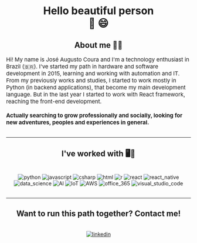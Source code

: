 <h1 align="center">Hello beautiful person <br>👋 😄 </h1>

<h2 align="center">About me 👨‍💻</h2>
<div style="font-size: 15px">
Hi! My name is José Augusto Coura and I'm a technology enthusiast in Brazil (🇧🇷). I've started my path in hardware and software development in 2015, learning and working with automation and IT. From my previously works and studies, I started to work mostly in Python (in backend applications), that become my main development language. But in the last year I started to work with React framework, reaching the front-end development. <br><br>
</div>
<b style="font-size: 15px">Actually searching to grow professionally and socially, looking for new adventures, peoples and experiences in general.</b>

<br>
<br>

---
<div align="center">
    <h2>  I've worked with 🖥️📖</h2>
    <br>
    <img src="https://github.com/Quadrified/Quadrified/blob/master/assets/svg/dev/languages/python.svg" alt="python" style="margin 5px">
    <img src="https://github.com/Quadrified/Quadrified/blob/master/assets/svg/dev/languages/js.svg" alt="javascript">
    <img src="https://github.com/Quadrified/Quadrified/blob/master/assets/svg/dev/languages/csharp.svg" alt="csharp">
    <img src="https://github.com/Quadrified/Quadrified/blob/master/assets/svg/dev/languages/html.svg" alt="html">
    <img src="https://github.com/Quadrified/Quadrified/blob/master/assets/svg/dev/languages/r.svg" alt="r">
    <img src="https://github.com/Quadrified/Quadrified/blob/master/assets/svg/dev/frameworks/react.svg" alt="react">
    <img src="https://github.com/Quadrified/Quadrified/blob/master/assets/svg/dev/frameworks/%20reactnative.svg" alt="react_native">
    <img src="https://github.com/Quadrified/Quadrified/blob/master/assets/svg/dev/misc/datascience.svg" alt="data_science">
    <img src="https://github.com/Quadrified/Quadrified/blob/master/assets/svg/dev/misc/ai.svg" alt="AI">
    <img src="https://github.com/Quadrified/Quadrified/blob/master/assets/svg/dev/misc/iot.svg" alt="IoT">
    <img src="https://github.com/Quadrified/Quadrified/blob/master/assets/svg/dev/services/aws.svg" alt="AWS">
    <img src="https://github.com/Quadrified/Quadrified/blob/master/assets/svg/dev/services/office_365.svg" alt="office_365">
    <img src="https://github.com/Quadrified/Quadrified/blob/master/assets/svg/dev/tools/visualstudio_code.svg" alt="visual_studio_code">
    <br>
    <br>
</div>

---
<div align="center">
<h2>Want to run this path together? Contact me!</h2>
<br>
<a href="https://www.linkedin.com/in/jaugustocoura/" target="_blank">
    <img src="https://github.com/Quadrified/Quadrified/blob/master/assets/svg/social/linkedin.svg" alt="linkedin">
</a>
</div>
